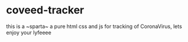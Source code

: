 # coveed-tracker
this is a ~sparta~ a pure html css and js for tracking of CoronaVirus, lets enjoy your lyfeeee
